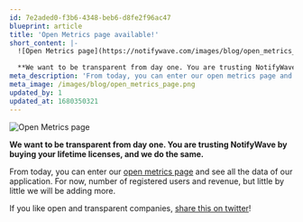 ```yaml
---
id: 7e2aded0-f3b6-4348-beb6-d8fe2f96ac47
blueprint: article
title: 'Open Metrics page available!'
short_content: |-
  ![Open Metrics page](https://notifywave.com/images/blog/open_metrics_page.png)

  **We want to be transparent from day one. You are trusting NotifyWave by buying your lifetime licenses, and we do the same.**
meta_description: 'From today, you can enter our open metrics page and see all the data of our application.'
meta_image: /images/blog/open_metrics_page.png
updated_by: 1
updated_at: 1680350321
---
```

![Open Metrics page](https://notifywave.com/images/blog/open_metrics_page.png)

**We want to be transparent from day one. You are trusting NotifyWave by buying your lifetime licenses, and we do the same.**

From today, you can enter our [open metrics page](https://notifywave.com/open) and see all the data of our application. For now, number of registered users and revenue, but little by little we will be adding more.

If you like open and transparent companies, [share this on twitter](https://twitter.com/intent/tweet?text=Check%20out%20NotifyWave%20%F0%9F%8C%8A%20and%20their%20open%20metrics%20page%20-%20I%20love%20companies%20that%20are%20transparent%20with%20their%20users!%20https%3A//notifywave.com/open)!